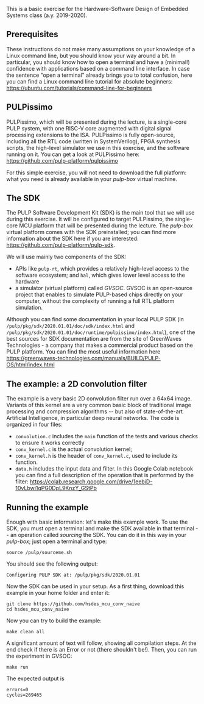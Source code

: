 This is a basic exercise for the Hardware-Software Design of Embedded Systems class (a.y. 2019-2020).

## Prerequisites
These instructions do not make many assumptions on your knowledge of a Linux command line, but you should know your way around a bit.
In particular, you should know how to open a terminal and have a (minimal!) confidence with applications based on a command line interface.
In case the sentence "open a terminal" already brings you to total confusion, here you can find a Linux command line tutorial for absolute beginners:
https://ubuntu.com/tutorials/command-line-for-beginners

## PULPissimo
PULPissimo, which will be presented during the lecture, is a single-core PULP system, with one RISC-V core augmented with digital signal processing extensions to the ISA.
PULPissimo is fully open-source, including all the RTL code (written in SystemVerilog), FPGA synthesis scripts, the high-level simulator we use in this exercise, and the software running on it.
You can get a look at PULPissimo here: https://github.com/pulp-platform/pulpissimo

For this simple exercise, you will not need to download the full platform: what you need is already available in your *pulp-box* virtual machine.

## The SDK
The PULP Software Development Kit (SDK) is the main tool that we will use during this exercise. It will be configured to target PULPissimo, the single-core MCU platform that will be presented during the lecture.
The *pulp-box* virtual platform comes with the SDK preinstalled; you can find more information about the SDK here if you are interested: https://github.com/pulp-platform/pulp-sdk.

We will use mainly two components of the SDK:
- APIs like `pulp-rt`, which provides a relatively high-level access to the software ecosystem; and `hal`, which gives lower level access to the hardware
- a simulator (virtual platform) called *GVSOC*. GVSOC is an open-source project that enables to simulate PULP-based chips directly on your computer, without the complexity of running a full RTL platform simulation.

Although you can find some documentation in your local PULP SDK (in `/pulp/pkg/sdk/2020.01.01/doc/sdk/index.html` and `/pulp/pkg/sdk/2020.01.01/doc/runtime/pulpissimo/index.html`), one of the best sources for SDK documentation are from the site of GreenWaves Technologies - a company that makes a commercial product based on the PULP platform.
You can find the most useful information here https://greenwaves-technologies.com/manuals/BUILD/PULP-OS/html/index.html 

## The example: a 2D convolution filter
The example is a very basic 2D convolution filter run over a 64x64 image.
Variants of this kernel are a very common basic block of traditional image processing and compression algorithms -- but also of state-of-the-art Artificial Intelligence, in particular deep neural networks.
The code is organized in four files: 
- `convolution.c` includes the `main` function of the tests and various checks to ensure it works correctly
- `conv_kernel.c` is the actual convolution kernel;
- `conv_kernel.h` is the header of `conv_kernel.c`, used to include its function.
- `data.h` includes the input data and filter.
In this Google Colab notebook you can find a full description of the operation that is performed by the filter: https://colab.research.google.com/drive/1eebiD-10vLbwi1qPG0DpL9KnzY_GStPb

## Running the example
Enough with basic information: let's make this example work.
To use the SDK, you must open a terminal and make the SDK available in that terminal -- an operation called *sourcing* the SDK.
You can do it in this way in your *pulp-box*; just open a terminal and type:
```
source /pulp/sourceme.sh
```
You should see the following output:
```
Configuring PULP SDK at: /pulp/pkg/sdk/2020.01.01
```
Now the SDK can be used in your setup. As a first thing, download this example in your home folder and enter it:
```
git clone https://github.com/hsdes_mcu_conv_naive
cd hsdes_mcu_conv_naive
```
Now you can try to build the example:
```
make clean all
```
A significant amount of text will follow, showing all compilation steps. At the end check if there is an Error or not (there shouldn't be!).
Then, you can run the experiment in GVSOC:
```
make run
```
The expected output is
```
errors=0
cycles=269465
```
